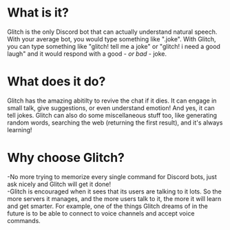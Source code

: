 What is it?
===========
Glitch is the only Discord bot that can actually understand natural speech. With your average bot, you would type something like ".joke". 
With Glitch, you can type something like "glitch! tell me a joke" or "glitch! i need a good laugh" and it would respond with a good - *or bad* - joke.

What does it do?
================
Glitch has the amazing abitilty to revive the chat if it dies. It can engage in small talk, give suggestions, or even understand emotion! 
And yes, it can tell jokes. Glitch can also do some miscellaneous stuff too, like generating random words, searching the web (returning the first result), and it's always learning!

Why choose Glitch?
==================
  -No more trying to memorize every single command for Discord bots, just ask nicely and Glitch will get it done!   
  -Glitch is encouraged when it sees that its users are talking to it lots. So the more servers it manages, and the more users talk to it, the more it will learn and get smarter. For example, one of the things Glitch dreams of in the future is to be able to connect to voice channels and accept voice commands.
